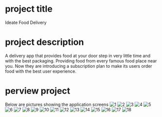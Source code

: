# project title
Ideate Food Delivery

# project description
A delivery app that provides food at your door step in very little time and with the best packaging. Providing food from every famous food place near you. Now they are introducing a subscription plan to make its users order food with the best user experience.


# perview project
Below are pictures showing the application screens
![1](https://github.com/walyazji/ideate_food_delivery/assets/80062908/1dc08482-eb04-4afd-bab6-20d1eee63d55)
![2](https://github.com/walyazji/ideate_food_delivery/assets/80062908/921e5a54-38d0-492d-8617-dc58234430e7)
![3](https://github.com/walyazji/ideate_food_delivery/assets/80062908/b4b23602-efe9-4ef5-ba3e-8c41de87795d)
![4](https://github.com/walyazji/ideate_food_delivery/assets/80062908/2de04ebe-0cff-40cf-96a9-1ff23092896f)
![5](https://github.com/walyazji/ideate_food_delivery/assets/80062908/7831efa8-618e-40f1-98f4-91e382524727)
![6](https://github.com/walyazji/ideate_food_delivery/assets/80062908/71bc8463-d778-40bb-a408-6876374be0aa)
![7](https://github.com/walyazji/ideate_food_delivery/assets/80062908/3a0bd378-efb1-4621-9e0e-f8f8aace88f5)
![8](https://github.com/walyazji/ideate_food_delivery/assets/80062908/ca56bae3-a1c3-4c0c-8f65-ded20886c5b1)
![9](https://github.com/walyazji/ideate_food_delivery/assets/80062908/7f31d31a-0260-4449-8bb1-314c41f55fc0)
![10](https://github.com/walyazji/ideate_food_delivery/assets/80062908/8d2981f0-5657-4f09-a2ce-146d8427dd19)
![11](https://github.com/walyazji/ideate_food_delivery/assets/80062908/458821ce-ac0d-42ec-b57b-6c638c26f363)
![12](https://github.com/walyazji/ideate_food_delivery/assets/80062908/4fb3d769-8718-4d20-98ba-90bd0668ada7)
![13](https://github.com/walyazji/ideate_food_delivery/assets/80062908/d15708f9-b628-412b-8a73-56c30288b316)
![14](https://github.com/walyazji/ideate_food_delivery/assets/80062908/c16a78ea-80d3-4e03-858e-acfae66d4181)
![15](https://github.com/walyazji/ideate_food_delivery/assets/80062908/117ae86d-9759-449e-a69c-0122a5b392db)
![16](https://github.com/walyazji/ideate_food_delivery/assets/80062908/6f213824-289a-49f9-b243-114124fc66f7)
![17](https://github.com/walyazji/ideate_food_delivery/assets/80062908/c2ea3297-eeeb-4899-9362-17504e4a2b4c)
![18](https://github.com/walyazji/ideate_food_delivery/assets/80062908/cd384502-0987-4bba-8913-6494bf597157)

